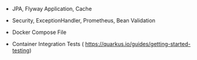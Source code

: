 - JPA, Flyway Application, Cache
- Security, ExceptionHandler, Prometheus, Bean Validation
- Docker Compose File

- Container Integration Tests ( https://quarkus.io/guides/getting-started-testing)
